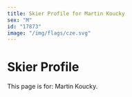 ```yaml
---
title: Skier Profile for Martin Koucky
sex: "M"
id: "17873"
image: "/img/flags/cze.svg" 
---
```


# Skier Profile

This page is for: Martin Koucky.
    